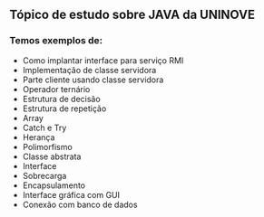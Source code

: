 ## Tópico de estudo sobre JAVA da UNINOVE

### Temos exemplos de:
* Como implantar interface para serviço RMI
* Implementação de classe servidora
* Parte cliente usando classe servidora
* Operador ternário
* Estrutura de decisão
* Estrutura de repetição
* Array
* Catch e Try
* Herança
* Polimorfismo
* Classe abstrata
* Interface
* Sobrecarga
* Encapsulamento
* Interface gráfica com GUI
* Conexão com banco de dados
                            
